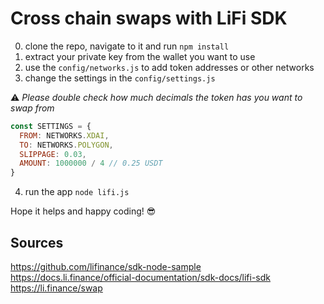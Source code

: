 # Cross chain swaps with LiFi SDK

0. clone the repo, navigate to it and run `npm install`
1. extract your private key from the wallet you want to use
2. use the `config/networks.js` to add token addresses or other networks
3. change the settings in the `config/settings.js`

⚠ *Please double check how much decimals the token has you want to swap from*
```js
const SETTINGS = {
  FROM: NETWORKS.XDAI,
  TO: NETWORKS.POLYGON,
  SLIPPAGE: 0.03,
  AMOUNT: 1000000 / 4 // 0.25 USDT
}
```

4. run the app `node lifi.js`

Hope it helps and happy coding! 😎

## Sources
https://github.com/lifinance/sdk-node-sample  
https://docs.li.finance/official-documentation/sdk-docs/lifi-sdk  
https://li.finance/swap

